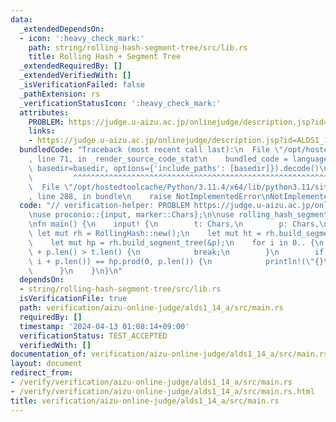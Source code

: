 ```yaml
---
data:
  _extendedDependsOn:
  - icon: ':heavy_check_mark:'
    path: string/rolling-hash-segment-tree/src/lib.rs
    title: Rolling Hash + Segment Tree
  _extendedRequiredBy: []
  _extendedVerifiedWith: []
  _isVerificationFailed: false
  _pathExtension: rs
  _verificationStatusIcon: ':heavy_check_mark:'
  attributes:
    PROBLEM: https://judge.u-aizu.ac.jp/onlinejudge/description.jsp?id=ALDS1_14_A
    links:
    - https://judge.u-aizu.ac.jp/onlinejudge/description.jsp?id=ALDS1_14_A
  bundledCode: "Traceback (most recent call last):\n  File \"/opt/hostedtoolcache/Python/3.11.4/x64/lib/python3.11/site-packages/onlinejudge_verify/documentation/build.py\"\
    , line 71, in _render_source_code_stat\n    bundled_code = language.bundle(stat.path,\
    \ basedir=basedir, options={'include_paths': [basedir]}).decode()\n          \
    \         ^^^^^^^^^^^^^^^^^^^^^^^^^^^^^^^^^^^^^^^^^^^^^^^^^^^^^^^^^^^^^^^^^^^^^^^^^^^^^^^^^\n\
    \  File \"/opt/hostedtoolcache/Python/3.11.4/x64/lib/python3.11/site-packages/onlinejudge_verify/languages/rust.py\"\
    , line 288, in bundle\n    raise NotImplementedError\nNotImplementedError\n"
  code: "// verification-helper: PROBLEM https://judge.u-aizu.ac.jp/onlinejudge/description.jsp?id=ALDS1_14_A\n\
    \nuse proconio::{input, marker::Chars};\n\nuse rolling_hash_segment_tree::RollingHash;\n\
    \nfn main() {\n    input! {\n        t: Chars,\n        p: Chars,\n    }\n   \
    \ let mut rh = RollingHash::new();\n    let mut ht = rh.build_segment_tree(&t);\n\
    \    let mut hp = rh.build_segment_tree(&p);\n    for i in 0.. {\n        if i\
    \ + p.len() > t.len() {\n            break;\n        }\n        if ht.prod(i,\
    \ i + p.len()) == hp.prod(0, p.len()) {\n            println!(\"{}\", i);\n  \
    \      }\n    }\n}\n"
  dependsOn:
  - string/rolling-hash-segment-tree/src/lib.rs
  isVerificationFile: true
  path: verification/aizu-online-judge/alds1_14_a/src/main.rs
  requiredBy: []
  timestamp: '2024-04-13 01:08:14+09:00'
  verificationStatus: TEST_ACCEPTED
  verifiedWith: []
documentation_of: verification/aizu-online-judge/alds1_14_a/src/main.rs
layout: document
redirect_from:
- /verify/verification/aizu-online-judge/alds1_14_a/src/main.rs
- /verify/verification/aizu-online-judge/alds1_14_a/src/main.rs.html
title: verification/aizu-online-judge/alds1_14_a/src/main.rs
---
```

